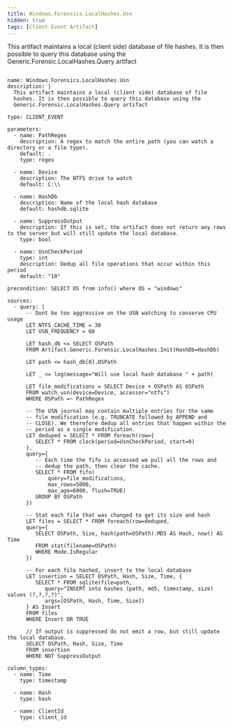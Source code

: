 ```yaml
---
title: Windows.Forensics.LocalHashes.Usn
hidden: true
tags: [Client Event Artifact]
---
```


This artifact maintains a local (client side) database of file
hashes. It is then possible to query this database using the
Generic.Forensic.LocalHashes.Query artifact


<pre><code class="language-yaml">
name: Windows.Forensics.LocalHashes.Usn
description: |
  This artifact maintains a local (client side) database of file
  hashes. It is then possible to query this database using the
  Generic.Forensic.LocalHashes.Query artifact

type: CLIENT_EVENT

parameters:
  - name: PathRegex
    description: A regex to match the entire path (you can watch a directory or a file type).
    default: .
    type: regex

  - name: Device
    description: The NTFS drive to watch
    default: C:\\

  - name: HashDb
    description: Name of the local hash database
    default: hashdb.sqlite

  - name: SuppressOutput
    description: If this is set, the artifact does not return any rows to the server but will still update the local database.
    type: bool

  - name: UsnCheckPeriod
    type: int
    description: Dedup all file operations that occur within this period
    default: &quot;10&quot;

precondition: SELECT OS from info() where OS = &quot;windows&quot;

sources:
  - query: |
      -- Dont be too aggressive on the USN watching to conserve CPU usage
      LET NTFS_CACHE_TIME = 30
      LET USN_FREQUENCY = 60

      LET hash_db &lt;= SELECT OSPath
      FROM Artifact.Generic.Forensic.LocalHashes.Init(HashDb=HashDb)

      LET path &lt;= hash_db[0].OSPath

      LET _ &lt;= log(message=&quot;Will use local hash database &quot; + path)

      LET file_modifications = SELECT Device + OSPath AS OSPath
      FROM watch_usn(device=Device, accessor=&quot;ntfs&quot;)
      WHERE OSPath =~ PathRegex

      -- The USN journal may contain multiple entries for the same
      -- file modification (e.g. TRUNCATE followed by APPEND and
      -- CLOSE). We therefore dedup all entries that happen within the
      -- period as a single modification.
      LET deduped = SELECT * FROM foreach(row={
         SELECT * FROM clock(period=UsnCheckPeriod, start=0)
      },
      query={
         -- Each time the fifo is accessed we pull all the rows and
         -- dedup the path, then clear the cache.
         SELECT * FROM fifo(
             query=file_modifications,
             max_rows=5000,
             max_age=6000, flush=TRUE)
         GROUP BY OSPath
      })

      -- Stat each file that was changed to get its size and hash
      LET files = SELECT * FROM foreach(row=deduped,
      query={
         SELECT OSPath, Size, hash(path=OSPath).MD5 AS Hash, now() AS Time
         FROM stat(filename=OSPath)
         WHERE Mode.IsRegular
      })

      -- For each file hashed, insert to the local database
      LET insertion = SELECT OSPath, Hash, Size, Time, {
         SELECT * FROM sqlite(file=path,
            query=&quot;INSERT into hashes (path, md5, timestamp, size) values (?,?,?,?)&quot;,
            args=[OSPath, Hash, Time, Size])
      } AS Insert
      FROM files
      WHERE Insert OR TRUE

      // If output is suppressed do not emit a row, but still update the local database.
      SELECT OSPath, Hash, Size, Time
      FROM insertion
      WHERE NOT SuppressOutput

column_types:
  - name: Time
    type: timestamp

  - name: Hash
    type: hash

  - name: ClientId
    type: client_id

</code></pre>

